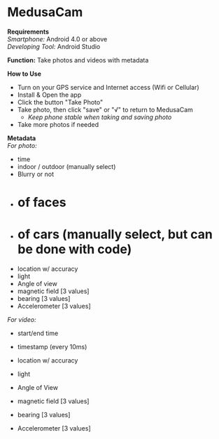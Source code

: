 # MedusaCam

**Requirements**  
*Smartphone:* Android 4.0 or above  
*Developing Tool:* Android Studio

**Function:** Take photos and videos with metadata

**How to Use**
- Turn on your GPS service and Internet access (Wifi or Cellular)
- Install & Open the app
- Click the button "Take Photo" 
- Take photo, then click "save" or "√" to return to MedusaCam 
	- *Keep phone stable when taking and saving photo*
- Take more photos if needed

**Metadata**   
*For photo:*
- time
- indoor / outdoor (manually select)
- Blurry or not
- # of faces
- # of cars (manually select, but can be done with code)
- location w/ accuracy 
- light
- Angle of view
- magnetic field [3 values]
- bearing [3 values]
- Accelerometer [3 values]

*For video:*
- start/end time
- timestamp (every 10ms) 
- location w/ accuracy 
- light
- Angle of View


- magnetic field [3 values]
- bearing [3 values]
- Accelerometer [3 values]